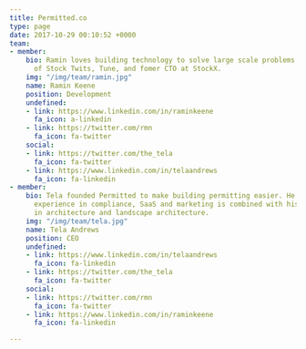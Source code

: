 ```yaml
---
title: Permitted.co
type: page
date: 2017-10-29 00:10:52 +0000
team:
- member:
    bio: Ramin loves building technology to solve large scale problems. A veteran
      of Stock Twits, Tune, and fomer CTO at StockX.
    img: "/img/team/ramin.jpg"
    name: Ramin Keene
    position: Development
    undefined:
    - link: https://www.linkedin.com/in/raminkeene
      fa_icon: a-linkedin
    - link: https://twitter.com/rmn
      fa_icon: fa-twitter
    social:
    - link: https://twitter.com/the_tela
      fa_icon: fa-twitter
    - link: https://www.linkedin.com/in/telaandrews
      fa_icon: fa-linkedin
- member:
    bio: Tela founded Permitted to make building permitting easier. He brings deep
      experience in compliance, SaaS and marketing is combined with his background
      in architecture and landscape architecture.
    img: "/img/team/tela.jpg"
    name: Tela Andrews
    position: CEO
    undefined:
    - link: https://www.linkedin.com/in/telaandrews
      fa_icon: fa-linkedin
    - link: https://twitter.com/the_tela
      fa_icon: fa-twitter
    social:
    - link: https://twitter.com/rmn
      fa_icon: fa-twitter
    - link: https://www.linkedin.com/in/raminkeene
      fa_icon: fa-linkedin

---
```

